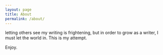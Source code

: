 ```yaml
---
layout: page
title: About
permalink: /about/
---
```


letting others see my writing is frightening, but in order to grow as a writer, I must let the world in. This is my attempt.

 

Enjoy.